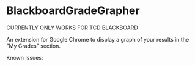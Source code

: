 # BlackboardGradeGrapher

CURRENTLY ONLY WORKS FOR TCD BLACKBOARD

An extension for Google Chrome to display a graph of your results in the "My Grades" section.

Known Issues:

